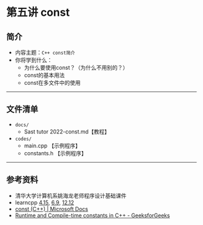 # 第五讲 const

## 简介

- 内容主题：`C++ const简介` 
- 你将学到什么：
  - 为什么要使用const？（为什么不用别的？）
  - const的基本用法
  - const在多文件中的使用

---

## 文件清单

- `docs/`
  - Sast tutor 2022-const.md【教程】
- `codes/`
  - main.cpp 【示例程序】
  - constants.h 【示例程序】

---

## 参考资料

- 清华大学计算机系姚海龙老师程序设计基础课件
- learncpp [4.15](https://www.learncpp.com/cpp-tutorial/const-constexpr-and-symbolic-constants/), [6.9](https://www.learncpp.com/cpp-tutorial/sharing-global-constants-across-multiple-files-using-inline-variables/), [12.12](https://www.learncpp.com/cpp-tutorial/const-class-objects-and-member-functions/)
- [const (C++) | Microsoft Docs](https://docs.microsoft.com/en-us/cpp/cpp/const-cpp?view=msvc-170)
- [Runtime and Compile-time constants in C++ - GeeksforGeeks](https://www.geeksforgeeks.org/runtime-and-compile-time-constants-in-c/)